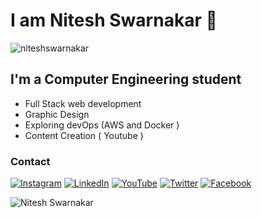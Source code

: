 <!--
**niteshswarnakar/niteshswarnakar** is a ✨ _special_ ✨ repository because its `README.md` (this file) appears on your GitHub profile.

Here are some ideas to get you started:


-->

# I am Nitesh Swarnakar 👋

<p align="left"> <img src="https://komarev.com/ghpvc/?username=niteshswarnakar&label=Profile%20views&color=0e75b6&style=flat" alt="niteshswarnakar" /> </p>

## I'm a Computer Engineering student

- Full Stack web development
- Graphic Design
- Exploring devOps (AWS and Docker )
- Content Creation ( Youtube )

<h3 align="left">Contact</h3>

[![Instagram](https://img.shields.io/badge/-Instagram-%23E4405F?style=flat&logo=instagram&logoColor=white)](https://www.instagram.com/iamniteshswarnakar/)
[![LinkedIn](https://img.shields.io/badge/-LinkedIn-%230077B5?style=flat&logo=linkedin&logoColor=white)](https://www.linkedin.com/in/nitesh-swarnakar-75411a142/?originalSubdomain=np/)
[![YouTube](https://img.shields.io/badge/-YouTube-%23FF0000?style=flat&logo=youtube&logoColor=white)](https://www.youtube.com/channel/UC1TV12WBhgkRHc7ACXlA0hg)
[![Twitter](https://img.shields.io/badge/-Twitter-%231DA1F2?style=flat&logo=twitter&logoColor=white)](https://twitter.com/NiteshSwarnakar)
[![Facebook](https://img.shields.io/badge/-Facebook-%231877F2?style=flat&logo=facebook&logoColor=white)](https://www.facebook.com/nitesh.sunar/)

![Nitesh Swarnakar](https://github-readme-stats.vercel.app/api?username=niteshswarnakar&show_icons=true)
